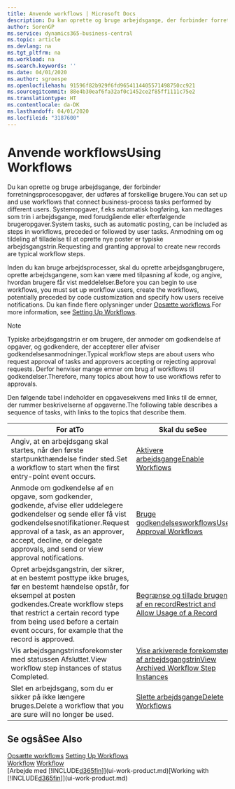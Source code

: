 ```yaml
---
title: Anvende workflows | Microsoft Docs
description: Du kan oprette og bruge arbejdsgange, der forbinder forretningsprocesopgaver, der udføres af forskellige brugere. Systemopgaver, f.eks automatisk bogføring, kan medtages som trin i arbejdsgange, med forudgående eller efterfølgende brugeropgaver. Anmodning om og tildeling af tilladelse til at oprette nye poster er typiske arbejdsgangstrin.
author: SorenGP
ms.service: dynamics365-business-central
ms.topic: article
ms.devlang: na
ms.tgt_pltfrm: na
ms.workload: na
ms.search.keywords: ''
ms.date: 04/01/2020
ms.author: sgroespe
ms.openlocfilehash: 91596f82b929f6fd9654114405571498750cc921
ms.sourcegitcommit: 88e4b30eaf6fa32af0c1452ce2f85ff1111c75e2
ms.translationtype: HT
ms.contentlocale: da-DK
ms.lasthandoff: 04/01/2020
ms.locfileid: "3187600"
---
```

# <a name="using-workflows"></a><span data-ttu-id="b5deb-105">Anvende workflows</span><span class="sxs-lookup"><span data-stu-id="b5deb-105">Using Workflows</span></span>
<span data-ttu-id="b5deb-106">Du kan oprette og bruge arbejdsgange, der forbinder forretningsprocesopgaver, der udføres af forskellige brugere.</span><span class="sxs-lookup"><span data-stu-id="b5deb-106">You can set up and use workflows that connect business-process tasks performed by different users.</span></span> <span data-ttu-id="b5deb-107">Systemopgaver, f.eks automatisk bogføring, kan medtages som trin i arbejdsgange, med forudgående eller efterfølgende brugeropgaver.</span><span class="sxs-lookup"><span data-stu-id="b5deb-107">System tasks, such as automatic posting, can be included as steps in workflows, preceded or followed by user tasks.</span></span> <span data-ttu-id="b5deb-108">Anmodning om og tildeling af tilladelse til at oprette nye poster er typiske arbejdsgangstrin.</span><span class="sxs-lookup"><span data-stu-id="b5deb-108">Requesting and granting approval to create new records are typical workflow steps.</span></span>  

 <span data-ttu-id="b5deb-109">Inden du kan bruge arbejdsprocesser, skal du oprette arbejdsgangbrugere, oprette arbejdsgangene, som kan være med tilpasning af kode, og angive, hvordan brugere får vist meddelelser.</span><span class="sxs-lookup"><span data-stu-id="b5deb-109">Before you can begin to use workflows, you must set up workflow users, create the workflows, potentially preceded by code customization and specify how users receive notifications.</span></span> <span data-ttu-id="b5deb-110">Du kan finde flere oplysninger under [Opsætte workflows](across-set-up-workflows.md).</span><span class="sxs-lookup"><span data-stu-id="b5deb-110">For more information, see [Setting Up Workflows](across-set-up-workflows.md).</span></span>  

> [!NOTE]  
>  <span data-ttu-id="b5deb-111">Typiske arbejdsgangstrin er om brugere, der anmoder om godkendelse af opgaver, og godkendere, der accepterer eller afviser godkendelsesanmodninger.</span><span class="sxs-lookup"><span data-stu-id="b5deb-111">Typical workflow steps are about users who request approval of tasks and approvers accepting or rejecting approval requests.</span></span> <span data-ttu-id="b5deb-112">Derfor henviser mange emner om brug af workflows til godkendelser.</span><span class="sxs-lookup"><span data-stu-id="b5deb-112">Therefore, many topics about how to use workflows refer to approvals.</span></span>  

 <span data-ttu-id="b5deb-113">Den følgende tabel indeholder en opgavesekvens med links til de emner, der rummer beskrivelserne af opgaverne.</span><span class="sxs-lookup"><span data-stu-id="b5deb-113">The following table describes a sequence of tasks, with links to the topics that describe them.</span></span>  

|<span data-ttu-id="b5deb-114">**For at**</span><span class="sxs-lookup"><span data-stu-id="b5deb-114">**To**</span></span>|<span data-ttu-id="b5deb-115">**Skal du se**</span><span class="sxs-lookup"><span data-stu-id="b5deb-115">**See**</span></span>|  
|------------|-------------|  
|<span data-ttu-id="b5deb-116">Angiv, at en arbejdsgang skal startes, når den første startpunkthændelse finder sted.</span><span class="sxs-lookup"><span data-stu-id="b5deb-116">Set a workflow to start when the first entry-point event occurs.</span></span>|[<span data-ttu-id="b5deb-117">Aktivere arbejdsgange</span><span class="sxs-lookup"><span data-stu-id="b5deb-117">Enable Workflows</span></span>](across-how-to-enable-workflows.md)|  
|<span data-ttu-id="b5deb-118">Anmode om godkendelse af en opgave, som godkender, godkende, afvise eller uddelegere godkendelser og sende eller få vist godkendelsesnotifikationer.</span><span class="sxs-lookup"><span data-stu-id="b5deb-118">Request approval of a task, as an approver, accept, decline, or delegate approvals, and send or view approval notifications.</span></span>|[<span data-ttu-id="b5deb-119">Bruge godkendelsesworkflows</span><span class="sxs-lookup"><span data-stu-id="b5deb-119">Use Approval Workflows</span></span>](across-how-use-approval-workflows.md)|  
|<span data-ttu-id="b5deb-120">Opret arbejdsgangstrin, der sikrer, at en bestemt posttype ikke bruges, før en bestemt hændelse opstår, for eksempel at posten godkendes.</span><span class="sxs-lookup"><span data-stu-id="b5deb-120">Create workflow steps that restrict a certain record type from being used before a certain event occurs, for example that the record is approved.</span></span>|[<span data-ttu-id="b5deb-121">Begrænse og tillade brugen af en record</span><span class="sxs-lookup"><span data-stu-id="b5deb-121">Restrict and Allow Usage of a Record</span></span>](across-how-to-restrict-and-allow-usage-of-a-record.md)|  
|<span data-ttu-id="b5deb-122">Vis arbejdsgangstrinsforekomster med statussen Afsluttet.</span><span class="sxs-lookup"><span data-stu-id="b5deb-122">View workflow step instances of status Completed.</span></span>|[<span data-ttu-id="b5deb-123">Vise arkiverede forekomster af arbejdsgangstrin</span><span class="sxs-lookup"><span data-stu-id="b5deb-123">View Archived Workflow Step Instances</span></span>](across-how-to-view-archived-workflow-step-instances.md)|  
|<span data-ttu-id="b5deb-124">Slet en arbejdsgang, som du er sikker på ikke længere bruges.</span><span class="sxs-lookup"><span data-stu-id="b5deb-124">Delete a workflow that you are sure will no longer be used.</span></span>|[<span data-ttu-id="b5deb-125">Slette arbejdsgange</span><span class="sxs-lookup"><span data-stu-id="b5deb-125">Delete Workflows</span></span>](across-how-to-delete-workflows.md)|  

## <a name="see-also"></a><span data-ttu-id="b5deb-126">Se også</span><span class="sxs-lookup"><span data-stu-id="b5deb-126">See Also</span></span>  
<span data-ttu-id="b5deb-127">[Opsætte workflows](across-set-up-workflows.md) </span><span class="sxs-lookup"><span data-stu-id="b5deb-127">[Setting Up Workflows](across-set-up-workflows.md) </span></span>  
<span data-ttu-id="b5deb-128">[Workflow](across-workflow.md) </span><span class="sxs-lookup"><span data-stu-id="b5deb-128">[Workflow](across-workflow.md) </span></span>  
<span data-ttu-id="b5deb-129">[Arbejde med [!INCLUDE[d365fin](includes/d365fin_md.md)]](ui-work-product.md)</span><span class="sxs-lookup"><span data-stu-id="b5deb-129">[Working with [!INCLUDE[d365fin](includes/d365fin_md.md)]](ui-work-product.md)</span></span>
